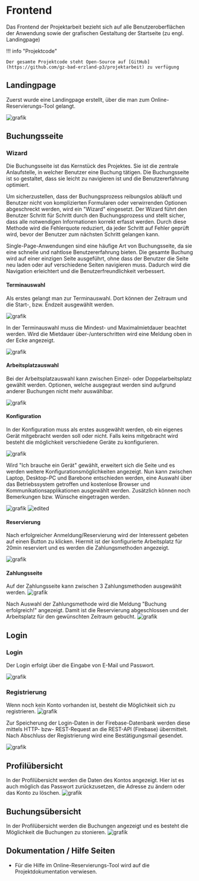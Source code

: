 # Frontend

Das Frontend der Projektarbeit bezieht sich auf alle Benutzeroberflächen der Anwendung sowie der grafischen Gestaltung der Startseite (zu engl. Landingpage) 

!!! info "Projektcode"

    Der gesamte Projektcode steht Open-Source auf [GitHub](https://github.com/gz-bad-erzland-p3/projektarbeit) zu verfügung 

## Landingpage

Zuerst wurde eine Landingpage erstellt, über die man zum Online-Reservierungs-Tool gelangt. </p>

![grafik](https://user-images.githubusercontent.com/72852065/221809334-0a52dd26-36a9-4bdb-b3f8-db82b9ada757.png)

## Buchungsseite
### Wizard

Die Buchungsseite ist das Kernstück des Projektes. Sie ist die zentrale Anlaufstelle, in welcher Benutzer eine Buchung tätigen. Die Buchungsseite ist so gestaltet, dass sie leicht zu navigieren ist und die Benutzererfahrung optimiert.

Um sicherzustellen, dass der Buchungsprozess reibungslos abläuft und Benutzer nicht von komplizierten Formularen oder verwirrenden Optionen abgeschreckt werden, wird ein "Wizard" eingesetzt. Der Wizard führt den Benutzer Schritt für Schritt durch den Buchungsprozess und stellt sicher, dass alle notwendigen Informationen korrekt erfasst werden. Durch diese Methode wird die Fehlerquote reduziert, da jeder Schritt auf Fehler geprüft wird, bevor der Benutzer zum nächsten Schritt gelangen kann.

Single-Page-Anwendungen sind eine häufige Art von Buchungsseite, da sie eine schnelle und nahtlose Benutzererfahrung bieten. Die gesamte Buchung wird auf einer einzigen Seite ausgeführt, ohne dass der Benutzer die Seite neu laden oder auf verschiedene Seiten navigieren muss. Dadurch wird die Navigation erleichtert und die Benutzerfreundlichkeit verbessert.

#### Terminauswahl
Als erstes gelangt man zur Terminauswahl. Dort können der Zeitraum und die Start-, bzw. Endzeit ausgewählt werden.

![grafik](https://user-images.githubusercontent.com/72852065/214051100-b5c7c2e9-46d4-47be-acec-2c0f92d36e3f.png)

In der Terminauswahl muss die Mindest- und Maximalmietdauer beachtet werden. Wird die Mietdauer über-/unterschritten wird eine Meldung oben in der Ecke angezeigt.

![grafik](https://user-images.githubusercontent.com/72852065/214259770-c4acab74-c43d-495c-a5e6-a47b9f81e8ec.png)

#### Arbeitsplatzauswahl
Bei der Arbeitsplatzauswahl kann zwischen Einzel- oder Doppelarbeitsplatz gewählt werden. Optionen, welche ausgegraut werden sind aufgrund anderer Buchungen nicht mehr auswählbar.

![grafik](https://user-images.githubusercontent.com/72852065/214238131-8b658d7c-9440-4e11-8902-e0bc2cb3db5e.png)

#### Konfiguration
In der Konfiguration muss als erstes ausgewählt werden, ob ein eigenes Gerät mitgebracht werden soll oder nicht. Falls keins mitgebracht wird besteht die möglichkeit verschiedene Geräte zu konfigurieren.

![grafik](https://user-images.githubusercontent.com/72852065/214238195-7e06409d-9df7-4db1-ae86-0135241227f9.png)

Wird "Ich brauche ein Gerät" gewählt, erweitert sich die Seite und es werden weitere Konfigurationsmöglichkeiten angezeigt. Nun kann zwischen Laptop, Desktop-PC und Barebone entschieden werden, eine Auswahl über das Betriebssystem getroffen und kostenlose Browser und Kommunikationsapplikationen ausgewählt werden. Zusätzlich können noch Bemerkungen bzw. Wünsche eingetragen werden.

![grafik](https://user-images.githubusercontent.com/72852065/214238626-97ce8523-f0ab-4072-9268-28c2ba0c282a.png)
![edited](https://user-images.githubusercontent.com/72852065/214238361-8646f52c-9586-41d5-8a88-c2136ac99559.png)

#### Reservierung

Nach erfolgreicher Anmeldung/Reservierung wird der Interessent gebeten auf einen Button zu klicken. Hiermit ist der konfigurierte Arbeitsplatz für 20min reserviert und es werden die Zahlungsmethoden angezeigt.

![grafik](https://user-images.githubusercontent.com/72852065/214779369-5d4ffa31-72c1-42e4-8db4-a852c3bacd98.png)

#### Zahlungsseite
Auf der Zahlungsseite kann zwischen 3 Zahlungsmethoden ausgewählt werden.
![grafik](https://user-images.githubusercontent.com/72852065/214248987-1a45aa94-9278-404d-a085-1e85b7e6f61d.png)

Nach Auswahl der Zahlungsmethode wird die Meldung "Buchung erfolgreich!" angezeigt. Damit ist die Reservierung abgeschlossen und der Arbeitsplatz für den gewünschten Zeitraum gebucht.
![grafik](https://user-images.githubusercontent.com/72852065/214775635-1ef426d6-a9ed-4fd8-9093-bf22147b758b.png)

## Login
### Login
Der Login erfolgt über die Eingabe von E-Mail und Passwort.

![grafik](https://user-images.githubusercontent.com/72852065/214049304-9c73a252-9f38-41df-b893-3d81c5c005c1.png)

### Registrierung
Wenn noch kein Konto vorhanden ist, besteht die Möglichkeit sich zu registrieren.
![grafik](https://user-images.githubusercontent.com/72852065/214049524-e6706c16-2728-41c2-8bfa-6ebdd5f9c855.png)

Zur Speicherung der Login-Daten in der Firebase-Datenbank werden diese mittels HTTP- bzw- REST-Request an die REST-API (Firebase) übermittelt. Nach Abschluss der Registrierung wird eine Bestätigungsmail gesendet.</p>

![grafik](https://user-images.githubusercontent.com/72852065/214237752-5b196db3-43d0-4670-8496-c3400c6bacda.png)


## Profilübersicht

In der Profilübersicht werden die Daten des Kontos angezeigt. Hier ist es auch möglich das Passwort zurückzusetzen, die Adresse zu ändern oder das Konto zu löschen.
![grafik](https://user-images.githubusercontent.com/72852065/214782181-fedd5236-6d55-4dd7-87ed-2f74f864b8d7.png)

## Buchungsübersicht
In der Profilübersicht werden die Buchungen angezeigt und es besteht die Möglichkeit die Buchungen zu stonieren.
![grafik](https://user-images.githubusercontent.com/72852065/214781607-3d67e685-4958-4602-b5ef-4288738b47c9.png)

## Dokumentation / Hilfe Seiten
* Für die Hilfe im Online-Reservierungs-Tool wird auf die Projektdokumentation verwiesen.
